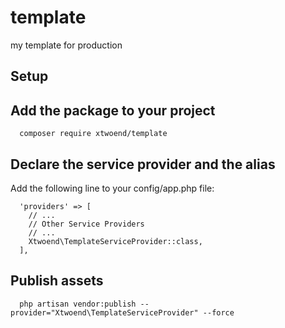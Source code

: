 # template

my template for production

Setup
---

## Add the package to your project
```
  composer require xtwoend/template
```
## Declare the service provider and the alias

Add the following line to your config/app.php file:
```
  'providers' => [
    // ...
    // Other Service Providers
    // ...
    Xtwoend\TemplateServiceProvider::class,
  ],
```
## Publish assets
```
  php artisan vendor:publish --provider="Xtwoend\TemplateServiceProvider" --force
```  
